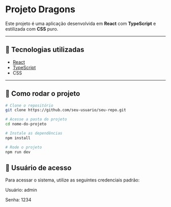 # Projeto Dragons

Este projeto é uma aplicação desenvolvida em **React** com **TypeScript** e estilizada com **CSS** puro.

---

## 🔧 Tecnologias utilizadas

- [React](https://reactjs.org/)
- [TypeScript](https://www.typescriptlang.org/)
- CSS

---

## 🧪 Como rodar o projeto

```bash
# Clone o repositório
git clone https://github.com/seu-usuario/seu-repo.git

# Acesse a pasta do projeto
cd nome-do-projeto

# Instale as dependências
npm install

# Rode o projeto
npm run dev
```

## 🔐 Usuário de acesso

Para acessar o sistema, utilize as seguintes credenciais padrão:

Usuário: admin

Senha: 1234



